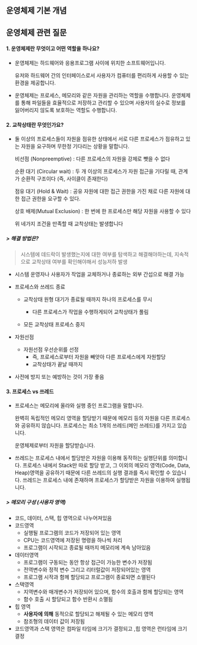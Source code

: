 ## 운영체제 기본 개념





## 운영체제 관련 질문

 

#### 1. 운영체제란 무엇이고 어떤 역할을 하나요?

- 운영체제는 하드웨어와 응용프로그램 사이에 위치한 소프트웨어입니다.

  유저와 하드웨어 간의 인터페이스로서 사용자가 컴퓨터를 편리하게 사용할 수 있는 환경을 제공합니다. 

- 운영체제는 프로세스, 메모리와 같은 자원을 관리하는 역할을 수행합니다. 
  운영체제를 통해 파일들을 효율적으로 저장하고 관리할 수 있으며 사용자의 실수로 정보를 잃어버리지 않도록 보호하는 역할도 수행합니다.



#### 2. 교착상태란 무엇인가요?

- 둘 이상의 프로세스들이 자원을 점유한 상태에서 서로 다른 프로세스가 점유하고 있는 자원을 요구하며 무한정 기다리는 상황을 말합니다. 

  비선점 (Nonpreemptive) : 다른 프로세스의 자원을 강제로 뺏을 수 없다

  순환 대기 (Circular wait) : 두 개 이상의 프로세스가 자원 접근을 기다릴 때, 관계가 순환적 구조이다 (즉, 사이클이 존재한다)

  점유 대기 (Hold & Wait) : 공유 자원에 대한 접근 권한을 가진 채로 다른 자원에 대한 접근 권한을 요구할 수 있다.

  상호 배제(Mutual Exclusion) : 한 번에 한 프로세스만 해당 자원을 사용할 수 있다

  위 네가지 조건을 만족할 때 교착상태는 발생합니다

##### > 해결 방법은?

> 시스템에 데드락이 발생했는지에 대한 여부를 탐색하고 해결해야하는데, 지속적으로 교착상태 여부를 확인해야해서 성능저하 발생

- 시스템 운영자나 사용자가 작업을 교체하거나 종료하는 외부 간섭으로 해결 가능

- 프로세스와 쓰레드 종료

  - 교착상태 원형 대기가 종료될 때까지 하나의 프로세스를 무시
    - 다른 프로세스가 작업을 수행하게되어 교착상태가 풀림

  - 모든 교착상태 프로세스 중지

- 자원선점

  - 자원선점 우선순위를 선정
    - 즉, 프로세스로부터 자원을 빼앗아 다른 프로세스에게 자원할당
    - 교착상태가 끝날 때까지

- 사전에 방지 또는 예방하는 것이 가장 좋음



#### 3. 프로세스 vs 쓰레드

- 프로세스는 메모리에 올라와 실행 중인 프로그램을 말합니다. 

  완벽히 독립적인 메모리 영역을 할당받기 때문에 메모리 등의 자원을 다른 프로세스와 공유하지 않습니다. 프로세스는 최소 1개의 쓰레드(메인 쓰레드)를 가지고 있습니다.

  운영체제로부터 자원을 할당받습니다.

- 쓰레드는 프로세스 내에서 할당받은 자원을 이용해 동작하는 실행단위를 의미합니다.
프로세스 내에서 Stack만 따로 할당 받고, 그 이외의 메모리 영역(Code, Data, Heap)영역을 공유하기 때문에 다른 쓰레드의 실행 결과를 즉시 확인할 수 있습니다. 쓰레드는 프로세스 내에 존재하며 프로세스가 할당받은 자원을 이용하여 실행됩니다.

##### > 메모리 구성 (사용자 영역)

- 코드, 데이터, 스택, 힙 영역으로 나누어져있음
- 코드영역
  - 실행될 프로그램의 코드가 저장되어 있는 영역
  - CPU는 코드영역에 저장된 명령을 하나씩 처리
  - 프로그램이 시작되고 종료될 때까지 메모리에 계속 남아있음
- 데이터영역 
  - 프로그램이 구동되는 동안 항상 접근이 가능한 변수가 저장됨
  - 전역변수와 정적 변수 그리고 리터럴값이 저장되어있는 영역
  - 프로그램 시작과 함께 할당되고 프로그램이 종료되면 소멸된다
- 스택영역 
  - 지역변수와 매개변수가 저장되어 있으며, 함수의 호출과 함께 할당되는 영역
  - 함수 호출 시 할당되고 함수 반환시 소멸됨
- 힙 영역 
  - **사용자에 의해** 동적으로 할당되고 해제될 수 있는 메모리 영역
  - 참조형의 데이터 값이 저장됨
- 코드영역과 스택 영역은 컴파일 타임에 크기가 결정되고 ,힙 영역은 런타임에 크기 결정

